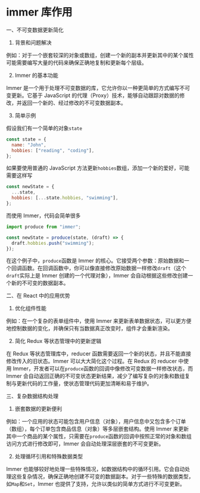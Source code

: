 # immer 库作用

一、不可变数据更新简化

1. 背景和问题解决

例如：对于一个嵌套较深的对象或数组，创建一个新的副本并更新其中的某个属性可能需要编写大量的代码来确保正确地复制和更新每个层级。

2. Immer 的基本功能

Immer 是一个用于处理不可变数据的库，它允许你以一种更简单的方式编写不可变更新。它基于 JavaScript 的代理（Proxy）技术，能够自动跟踪对数据的修改，并返回一个新的、经过修改的不可变数据副本。

3. 简单示例

假设我们有一个简单的对象`state`

```javascript
const state = {
  name: "John",
  hobbies: ["reading", "coding"],
};
```

如果要使用普通的 JavaScript 方法更新`hobbies`数组，添加一个新的爱好，可能需要这样写

```javascript
const newState = {
  ...state,
  hobbies: [...state.hobbies, "swimming"],
};
```

而使用 Immer，代码会简单很多

```javascript
import produce from "immer";

const newState = produce(state, (draft) => {
  draft.hobbies.push("swimming");
});
```

在这个例子中，`produce`函数是 Immer 的核心。它接受两个参数：原始数据和一个回调函数。在回调函数中，你可以像直接修改原始数据一样修改`draft`（这个`draft`实际上是 Immer 创建的一个代理对象），Immer 会自动根据这些修改创建一个新的不可变的数据副本。

二、在 React 中的应用优势

1. 优化组件性能

例如：在一个复杂的表单组件中，使用 Immer 来更新表单数据状态，可以更方便地控制数据的变化，并确保只有当数据真正改变时，组件才会重新渲染。

2. 简化 Redux 等状态管理中的更新逻辑

在 Redux 等状态管理库中，reducer 函数需要返回一个新的状态，并且不能直接修改传入的旧状态。Immer 可以大大简化这个过程。在 Redux 的 reducer 中使用 Immer，开发者可以在`produce`函数的回调中像修改可变数据一样修改状态，而 Immer 会自动返回正确的不可变状态更新结果，减少了编写复杂的对象和数组复制与更新代码的工作量，使状态管理代码更加清晰和易于维护。

三、复杂数据结构处理

1. 嵌套数据的更新便利

例如：一个应用的状态可能包含用户信息（对象），用户信息中又包含多个订单（数组），每个订单包含商品信息（对象）等多层嵌套结构。使用 Immer 来更新其中一个商品的某个属性，只需要在`produce`函数的回调中按照正常的对象和数组访问方式进行修改即可，Immer 会自动处理深层嵌套的不可变更新。

2. 处理循环引用和特殊数据类型

Immer 也能够较好地处理一些特殊情况，如数据结构中的循环引用。它会自动处理这些复杂情况，确保正确地创建不可变的数据副本。对于一些特殊的数据类型，如`Map`和`Set`，Immer 也提供了支持，允许以类似的简单方式进行不可变更新。

